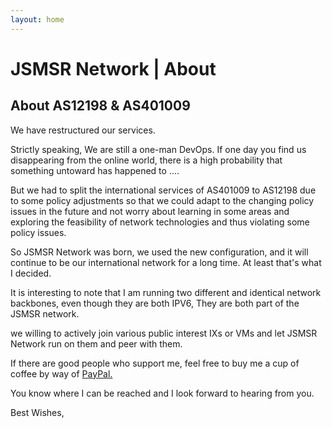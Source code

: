 ```yaml
---
layout: home
---
```


# JSMSR Network | About
## About AS12198 & AS401009

We have restructured our services.

Strictly speaking, We are still a one-man DevOps.
If one day you find us disappearing from the online world, there is a high probability that something untoward has happened to ....

But we had to split the international services of AS401009 to AS12198 due to some policy adjustments so that we could adapt to the changing policy issues in the future and not worry about learning in some areas and exploring the feasibility of network technologies and thus violating some policy issues.

So JSMSR Network was born, we used the new configuration, and it will continue to be our international network for a long time.
At least that's what I decided.

It is interesting to note that I am running two different and identical network backbones, even though they are both IPV6, They are both part of the JSMSR network.

we willing to actively join various public interest IXs or VMs and let JSMSR Network run on them and peer with them.

If there are good people who support me, feel free to buy me a cup of coffee by way of [PayPal.](https://www.paypal.com/paypalme/jioushan)

You know where I can be reached and I look forward to hearing from you.

Best Wishes,



